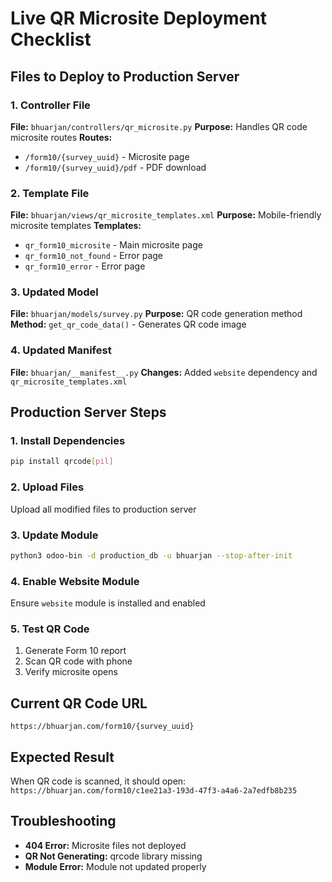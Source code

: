 # Live QR Microsite Deployment Checklist

## Files to Deploy to Production Server

### 1. Controller File
**File:** `bhuarjan/controllers/qr_microsite.py`
**Purpose:** Handles QR code microsite routes
**Routes:**
- `/form10/{survey_uuid}` - Microsite page
- `/form10/{survey_uuid}/pdf` - PDF download

### 2. Template File  
**File:** `bhuarjan/views/qr_microsite_templates.xml`
**Purpose:** Mobile-friendly microsite templates
**Templates:**
- `qr_form10_microsite` - Main microsite page
- `qr_form10_not_found` - Error page
- `qr_form10_error` - Error page

### 3. Updated Model
**File:** `bhuarjan/models/survey.py`
**Purpose:** QR code generation method
**Method:** `get_qr_code_data()` - Generates QR code image

### 4. Updated Manifest
**File:** `bhuarjan/__manifest__.py`
**Changes:** Added `website` dependency and `qr_microsite_templates.xml`

## Production Server Steps

### 1. Install Dependencies
```bash
pip install qrcode[pil]
```

### 2. Upload Files
Upload all modified files to production server

### 3. Update Module
```bash
python3 odoo-bin -d production_db -u bhuarjan --stop-after-init
```

### 4. Enable Website Module
Ensure `website` module is installed and enabled

### 5. Test QR Code
1. Generate Form 10 report
2. Scan QR code with phone
3. Verify microsite opens

## Current QR Code URL
`https://bhuarjan.com/form10/{survey_uuid}`

## Expected Result
When QR code is scanned, it should open:
`https://bhuarjan.com/form10/c1ee21a3-193d-47f3-a4a6-2a7edfb8b235`

## Troubleshooting
- **404 Error:** Microsite files not deployed
- **QR Not Generating:** qrcode library missing
- **Module Error:** Module not updated properly
